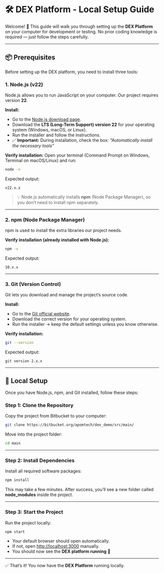 # 🛠️ DEX Platform - Local Setup Guide

Welcome! 👋
This guide will walk you through setting up the **DEX Platform** on your computer for development or testing.
No prior coding knowledge is required — just follow the steps carefully.

---

## 📦 Prerequisites

Before setting up the DEX platform, you need to install three tools:

### 1. Node.js (v22)

Node.js allows you to run JavaScript on your computer. Our project requires version **22**.

**Install:**

* Go to the [Node.js download page](https://nodejs.org/).
* Download the **LTS (Long-Term Support) version 22** for your operating system (Windows, macOS, or Linux).
* Run the installer and follow the instructions.
* ✅ **Important:** During installation, check the box:
  *“Automatically install the necessary tools”*

**Verify installation:**
Open your terminal (Command Prompt on Windows, Terminal on macOS/Linux) and run:

```bash
node -v
```

Expected output:

```
v22.x.x
```

> 💡 Node.js automatically installs **npm** (Node Package Manager), so you don’t need to install npm separately.

---

### 2. npm (Node Package Manager)

npm is used to install the extra libraries our project needs.

**Verify installation (already installed with Node.js):**

```bash
npm -v
```

Expected output:

```
10.x.x
```

---

### 3. Git (Version Control)

Git lets you download and manage the project’s source code.

**Install:**

* Go to the [Git official website](https://git-scm.com/downloads).
* Download the correct version for your operating system.
* Run the installer → keep the default settings unless you know otherwise.

**Verify installation:**

```bash
git --version
```

Expected output:

```
git version 2.x.x
```

---

## 🚀 Local Setup

Once you have Node.js, npm, and Git installed, follow these steps:

### Step 1: Clone the Repository

Copy the project from Bitbucket to your computer:

```bash
git clone https://bitbucket.org/apomtech/dex_demo/src/main/
```

Move into the project folder:

```bash
cd main
```

---

### Step 2: Install Dependencies

Install all required software packages:

```bash
npm install
```

This may take a few minutes.
After success, you’ll see a new folder called **node\_modules** inside the project.

---

### Step 3: Start the Project

Run the project locally:

```bash
npm start
```

* Your default browser should open automatically.
* If not, open [http://localhost:3000](http://localhost:3000) manually.
* You should now see the **DEX platform running** 🎉

---

✅ That’s it! You now have the **DEX Platform** running locally.